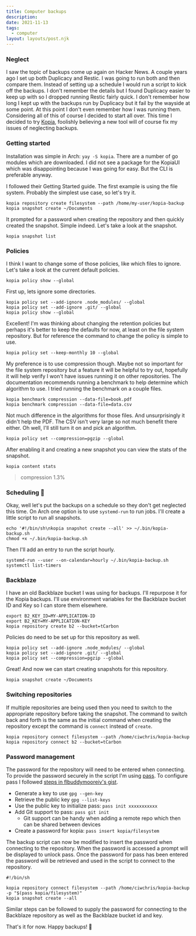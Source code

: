 ```yaml
---
title: Computer backups
description:
date: 2021-11-13
tags:
  - computer
layout: layouts/post.njk
---
```


### Neglect

I saw the topic of backups come up again on Hacker News. A couple years ago I set up both Duplicacy
and Restic. I was going to run both and then compare them. Instead of setting up a schedule I would
run a script to kick off the backups. I don't remember the details but I found Duplicacy easier to
keep up with so I dropped running Restic fairly quick. I don't remember how long I kept up with the
backups run by Duplicacy but it fail by the wayside at some point. At this point I don't even
remember how I was running them. Considering all of this of course I decided to start all over. This
time I decided to try [Kopia][], foolishly believing a new tool will of course fix my issues of
neglecting backups.

### Getting started

Installation was simple in Arch: `yay -S kopia`. There are a number of go modules which are
downloaded. I did not see a package for the KopiaUI which was disappointing because I was going for
easy. But the CLI is preferable anyway.

I followed their Getting Started guide. The first example is using the file system. Probably the
simplest use case, so let's try it.

```
kopia repository create filesystem --path /home/my-user/kopia-backup
kopia snapshot create ~/Documents
```

It prompted for a password when creating the repository and then quickly created the snapshot.
Simple indeed. Let's take a look at the snapshot.

```
kopia snapshot list
```

### Policies

I think I want to change some of those policies, like which files to ignore. Let's take a look at
the current default policies.

```
kopia policy show --global
```

First up, lets ignore some directories.

```
kopia policy set --add-ignore .node_modules/ --global
kopia policy set --add-ignore .git/ --global
kopia policy show --global
```

Excellent! I'm was thinking about changing the retention policies but perhaps it's better to keep
the defaults for now, at least on the file system repository. But for reference the command to
change the policy is simple to use.

```
kopia policy set --keep-monthly 10 --global
```

My preference is to use compression though. Maybe not so important for the file system repository
but a feature it will be helpful to try out, hopefully it will help verify I won't have issues
running it on other repositories. The documentation recommends running a benchmark to help determine
which algorithm to use. I tried running the benchmark on a couple files.

```
kopia benchmark compression --data-file=book.pdf
kopia benchmark compression --data-file=data.csv
```

Not much difference in the algorithms for those files. And unsurprisingly it didn't help the PDF.
The CSV isn't very large so not much benefit there either. Oh well, I'll still turn it on and pick
an algorithm.

```
kopia policy set --compression=pgzip --global
```

After enabling it and creating a new snapshot you can view the stats of the snapshot.

```
kopia content stats
```

> compression 1.3%

### Scheduling 📅

Okay, well let's put the backups on a schedule so they don't get neglected this time. On Arch one
option is to use `systemd-run` to run jobs. I'll create a little script to run all snapshots.

```
echo '#!/bin/sh\nkopia snapshot create --all' >> ~/.bin/kopia-backup.sh
chmod +x ~/.bin/kopia-backup.sh
```

Then I'll add an entry to run the script hourly.

```
systemd-run --user --on-calendar=hourly ~/.bin/kopia-backup.sh
systemctl list-timers
```

### Backblaze

I have an old Backblaze bucket I was using for backups. I'll repurpose it for the Kopia backups.
I'll use environment variables for the Backblaze bucket ID and Key so I can store them elsewhere.

```
export B2_KEY_ID=MY-APPLICATION-ID
export B2_KEY=MY-APPLICATION-KEY
kopia repository create b2 --bucket=tCarbon
```

Policies do need to be set up for this repository as well.

```
kopia policy set --add-ignore .node_modules/ --global
kopia policy set --add-ignore .git/ --global
kopia policy set --compression=pgzip --global
```

Great! And now we can start creating snapshots for this repository.

```
kopia snapshot create ~/Documents
```

### Switching repositories

If multiple repositories are being used then you need to switch to the appropriate repository before
taking the snapshot. The command to switch back and forth is the same as the initial command when
creating the repository except the command is `connect` instead of `create`.

```
kopia repository connect filesystem --path /home/ciwchris/kopia-backup
kopia repository connect b2 --bucket=tCarbon
```

### Password management

The password for the repository will need to be entered when connecting. To provide the password
securely in the script I'm using [pass][]. To configure pass I followed [steps in flbuddymooreiv's
gist].

- Generate a key to use `gpg --gen-key`
- Retrieve the public key `gpg --list-keys`
- Use the public key to initialize pass: `pass init xxxxxxxxxxx`
- Add Git support to pass: `pass git init`
  - Git support can be handy when adding a remote repo which then can be shared between devices
- Create a password for kopia: `pass insert kopia/filesystem`

The backup script can now be modified to insert the password when connecting to the repository. When
the password is accessed a prompt will be displayed to unlock pass. Once the password for pass has
been entered the password will be retrieved and used in the script to connect to the repository.

```
#!/bin/sh

kopia repository connect filesystem --path /home/ciwchris/kopia-backup -p "$(pass kopia/filesystem)"
kopia snapshot create --all
```

Similar steps can be followed to supply the password for connecting to the Backblaze repository as
well as the Backblaze bucket id and key.

That's it for now. Happy backups! 🤞



[Kopia]: https://kopia.io/
[pass]: https://www.passwordstore.org/
[steps in flbuddymooreiv's gist]: https://gist.github.com/flbuddymooreiv/a4f24da7e0c3552942ff
